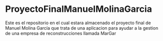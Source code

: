 # ProyectoFinalManuelMolinaGarcia
Este es el repositorio en el cual estara almacenado el proyecto final de Manuel Molina García que trata de una aplicacion para ayudar a la gestion de una 
empresa de reconstrucciones llamada MarGar
